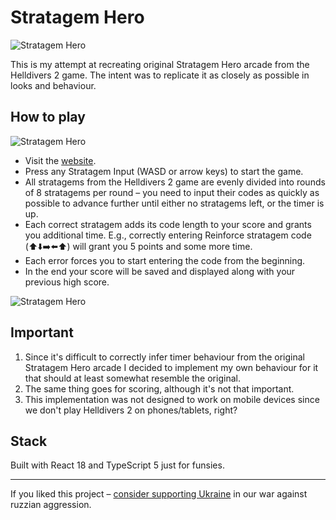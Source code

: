 # Stratagem Hero

![Stratagem Hero](https://raw.githubusercontent.com/drizzer14/stratagem-hero/main/assets/preview-1.png)

This is my attempt at recreating original Stratagem Hero arcade from the Helldivers 2 game.
The intent was to replicate it as closely as possible in looks and behaviour.

## How to play

![Stratagem Hero](https://raw.githubusercontent.com/drizzer14/stratagem-hero/main/assets/preview-2.png)

- Visit the [website](https://drizzer14.github.io/stratagem-hero).
- Press any Stratagem Input (WASD or arrow keys) to start the game.
- All stratagems from the Helldivers 2 game are evenly divided into rounds of 8 stratagems per round – you need to input their codes as quickly as possible to advance further until either no stratagems left, or the timer is up.
- Each correct stratagem adds its code length to your score and grants you additional time. E.g., correctly entering Reinforce stratagem code (⬆️⬇️➡️⬅️⬆️) will grant you 5 points and some more time.
- Each error forces you to start entering the code from the beginning.
- In the end your score will be saved and displayed along with your previous high score.

![Stratagem Hero](https://raw.githubusercontent.com/drizzer14/stratagem-hero/main/assets/preview-3.png)

## Important

1. Since it's difficult to correctly infer timer behaviour from the original Stratagem Hero arcade I decided to implement my own behaviour for it that should at least somewhat resemble the original.
2. The same thing goes for scoring, although it's not that important.
3. This implementation was not designed to work on mobile devices since we don't play Helldivers 2 on phones/tablets, right?

## Stack

Built with React 18 and TypeScript 5 just for funsies.

---

If you liked this project – [consider supporting Ukraine](https://u24.gov.ua/) in our war against ruzzian aggression.
